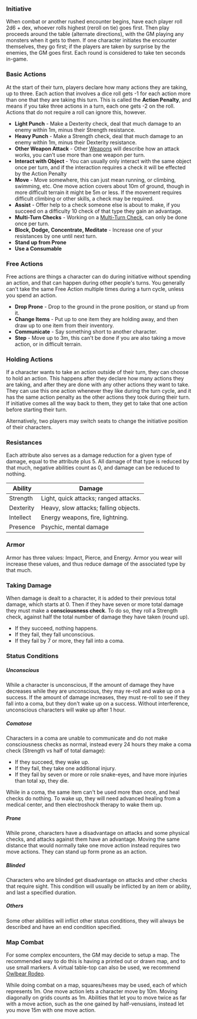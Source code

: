 ### Initiative
When combat or another rushed encounter begins, have each player roll 2d6 + dex, whoever rolls highest (reroll on tie) goes first. Then play proceeds around the table (alternate directions), with the GM playing any monsters when it gets to them. If one character initiates the encounter themselves, they go first; if the players are taken by surprise by the enemies, the GM goes first. Each round is considered to take ten seconds in-game.
### Basic Actions
At the start of their turn, players declare how many actions they are taking, up to three.
Each action that involves a dice roll gets -1 for each action more than one that they are taking this turn.
This is called the **Action Penalty**, and means if you take three actions in a turn, each one gets -2 on the roll.
Actions that do not require a roll can ignore this, however.
- **Light Punch** - Make a Dexterity check, deal that much damage to an enemy within 1m, minus their Strength resistance.
- **Heavy Punch** - Make a Strength check, deal that much damage to an enemy within 1m, minus their Dexterity resistance.
- **Other Weapon Attack** - Other [Weapons](../Reference/Items/Weapons.md) will describe how an attack works, you can't use more than one weapon per turn.
- **Interact with Object** - You can usually only interact with the same object once per turn, and if the interaction requires a check it will be effected by the Action Penalty
- **Move** - Move somewhere, this can just mean running, or climbing, swimming, etc. One move action covers about 10m of ground, though in more difficult terrain it might be 5m or less. If the movement requires difficult climbing or other skills, a check may be required.
- **Assist** - Offer help to a check someone else is about to make, if you succeed on a difficulty 10 check of that type they gain an advantage.
- **Multi-Turn Checks** - Working on a [Multi-Turn Check](/Core%20Rules#Multi-Turn%20Checks.md), can only be done once per turn.
- **Block, Dodge, Concentrate, Meditate** - Increase one of your resistances by one until next turn.
- **Stand up from Prone**
- **Use a Consumable**
### Free Actions
Free actions are things a character can do during initiative without spending an action, and that can happen during other people's turns. You generally can't take the same Free Action multiple times during a turn cycle, unless you spend an action.
- **Drop Prone** - Drop to the ground in the prone position, or stand up from it.
- **Change Items** - Put up to one item they are holding away, and then draw up to one item from their inventory.
- **Communicate** - Say something short to another character.
- **Step** - Move up to 3m, this can't be done if you are also taking a move action, or in difficult terrain.
### Holding Actions
If a character wants to take an action outside of their turn, they can choose to hold an action. This happens after they declare how many actions they are taking, and after they are done with any other actions they want to take. They can use this one action whenever they like during the turn cycle, and it has the same action penalty as the other actions they took during their turn. If initiative comes all the way back to them, they get to take that one action before starting their turn.

Alternatively, two players may switch seats to change the initiative position of their characters.
### Resistances
Each attribute also serves as a damage reduction for a given type of damage, equal to the attribute plus 5. All damage of that type is reduced by that much, negative abilities count as 0, and damage can be reduced to nothing.

| Ability      | Damage                                |
| ------------ | ------------------------------------- |
| Strength     | Light, quick attacks; ranged attacks. |
| Dexterity    | Heavy, slow attacks; falling objects. |
| Intellect | Energy weapons, fire, lightning.      |
| Presence     | Psychic, mental damage                |
### Armor
Armor has three values: Impact, Pierce, and Energy. Armor you wear will increase these values, and thus reduce damage of the associated type by that much.
### Taking Damage
When damage is dealt to a character, it is added to their previous total damage, which starts at 0. Then if they have seven or more total damage they must make a **consciousness check**.
To do so, they roll a Strength check, against half the total number of damage they have taken (round up). 
- If they succeed, nothing happens.
- If they fail, they fall unconscious.
- If they fail by 7 or more, they fall into a coma.
### Status Conditions
##### Unconscious
 While a character is unconscious, If the amount of damage they have decreases while they are unconscious, they may re-roll and wake up on a success. If the amount of damage increases, they must re-roll to see if they fall into a coma, but they don't wake up on a success. Without interference, unconscious characters will wake up after 1 hour.
##### Comatose
Characters in a coma are unable to communicate and do not make consciousness checks as normal, instead every 24 hours they make a coma check (Strength vs half of total damage):
- If they succeed, they wake up.
- If they fail, they take one additional injury.
- If they fail by seven or more or role snake-eyes, and have more injuries than total xp, they die.

While in a coma, the same  item can't be used more than once, and heal checks do nothing. To wake up, they will need advanced healing from a medical center, and then electroshock therapy to wake them up.
##### Prone
While prone, characters have a disadvantage on attacks and some physical checks, and attacks against them have an advantage. Moving the same distance that would normally take one move action instead requires two move actions. They can stand up form prone as an action. 
##### Blinded
Characters who are blinded get disadvantage on attacks and other checks that require sight. This condition will usually be inflicted by an item or ability, and last a specified duration.
##### Others
Some other abilities will inflict other status conditions, they will always be described and have an end condition specified.
### Map Combat
For some complex encounters, the GM may decide to setup a map. The recommended way to do this is having a printed out or drawn map, and to use small markers. A virtual table-top can also be used, we recommend [Owlbear Rodeo](https://www.owlbear.rodeo/).

While doing combat on a map, squares/hexes may be used, each of which represents 1m. One move action lets a character move by 10m. Moving diagonally on grids counts as 1m. Abilities that let you to move twice as far with a move action, such as the one gained by half-venusians, instead let you move 15m with one move action.
